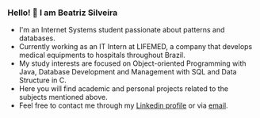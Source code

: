 ### Hello! 👋 I am Beatriz Silveira

- I'm an Internet Systems student passionate about patterns and databases. 
- Currently working as an IT Intern at LIFEMED, a company that develops medical equipments to hospitals throughout Brazil.
- My study interests are focused on Object-oriented Programming with Java, Database Development and Management with SQL and Data Structure in C.
- Here you will find academic and personal projects related to the subjects mentioned above.
- Feel free to contact me through my [Linkedin profile](https://www.linkedin.com/in/beatrizsvr/) or via [email](mailto:beatrizssvr@gmail.com).

